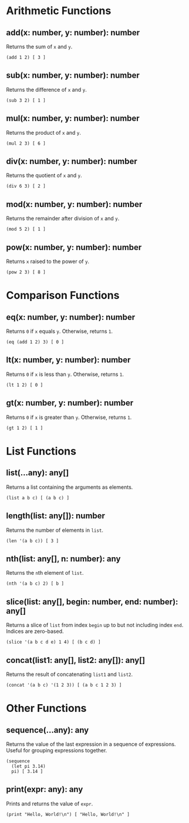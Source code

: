 Arithmetic Functions
====================

add(x: number, y: number): number
---------------------------------
Returns the sum of `x` and `y`.
```
(add 1 2) [ 3 ]
```

sub(x: number, y: number): number
---------------------------------
Returns the difference of `x` and `y`.
```
(sub 3 2) [ 1 ]
```

mul(x: number, y: number): number
---------------------------------
Returns the product of `x` and `y`.
```
(mul 2 3) [ 6 ]
```

div(x: number, y: number): number
---------------------------------
Returns the quotient of `x` and `y`.
```
(div 6 3) [ 2 ]
```

mod(x: number, y: number): number
---------------------------------
Returns the remainder after division of `x` and `y`.
```
(mod 5 2) [ 1 ]
```

pow(x: number, y: number): number
---------------------------------
Returns `x` raised to the power of `y`.
```
(pow 2 3) [ 8 ]
```

Comparison Functions
====================

eq(x: number, y: number): number
--------------------------------
Returns `0` if `x` equals `y`. Otherwise, returns `1`.
```
(eq (add 1 2) 3) [ 0 ]
```

lt(x: number, y: number): number
--------------------------------
Returns `0` if `x` is less than `y`. Otherwise, returns `1`.
```
(lt 1 2) [ 0 ]
```

gt(x: number, y: number): number
--------------------------------
Returns `0` if `x` is greater than `y`. Otherwise, returns `1`.
```
(gt 1 2) [ 1 ]
```

List Functions
==============

list(...any): any[]
-------------------
Returns a list containing the arguments as elements.
```
(list a b c) [ (a b c) ]
```

length(list: any[]): number
---------------------------
Returns the number of elements in `list`.
```
(len '(a b c)) [ 3 ]
```

nth(list: any[], n: number): any
--------------------------------
Returns the `n`th element of `list`.
```
(nth '(a b c) 2) [ b ]
```

slice(list: any[], begin: number, end: number): any[]
-----------------------------------------------------
Returns a slice of `list` from index `begin` up to but not including index `end`. Indices are zero-based.
```
(slice '(a b c d e) 1 4) [ (b c d) ]
```

concat(list1: any[], list2: any[]): any[]
-----------------------------------------
Returns the result of concatenating `list1` and `list2`.
```
(concat '(a b c) '(1 2 3)) [ (a b c 1 2 3) ]
```

Other Functions
===============

sequence(...any): any
---------------------
Returns the value of the last expression in a sequence of expressions. Useful for grouping expressions together.
```
(sequence
  (let pi 3.14)
  pi) [ 3.14 ]
```

print(expr: any): any
---------------------
Prints and returns the value of `expr`.
```
(print "Hello, World!\n") [ "Hello, World!\n" ]
```
